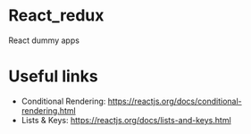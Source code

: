 # React_redux
React dummy apps


# Useful links

- Conditional Rendering: https://reactjs.org/docs/conditional-rendering.html
- Lists & Keys: https://reactjs.org/docs/lists-and-keys.html
